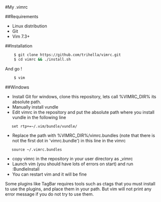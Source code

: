 #My .vimrc

##Requirements
   * Linux distribution
   * Git
   * Vim 7.3+

##Installation

```bash
    $ git clone https://github.com/trihella/vimrc.git
    $ cd vimrc && ./install.sh
```
And go !

```bash
    $ vim
```
##Windows
 * Install Git for windows, clone this repository, lets call %VIMRC_DIR% its absolute path.
 * Manually install vundle
 * Edit vimrc in the repository and put the absolute path where you install vundle in the following line
```vim 
   set rtp+=~/.vim/bundle/vundle/
``` 
 * Replace the path with %VIMRC_DIR%/vimrc.bundles (note that there is not the first dot in 'vimrc.bundle') in this line in the vimrc
```vim
   source ~/.vimrc.bundles
```
 * copy vimrc in the repository in your user directory as _vimrc
 * Launch vim (you should have lots of errors on start) and run :BundleInstall
 * You can restart vim and it will be fine

Some plugins like TagBar requires tools such as ctags that you must install to use the plugins, and place them in your path. But vim will not print any error message if you do not try to use them.
